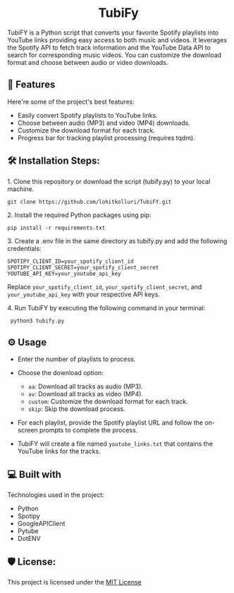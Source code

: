 <h1 align="center" id="title">TubiFy</h1>

<p id="description">TubiFY is a Python script that converts your favorite Spotify playlists into YouTube links providing easy access to both music and videos. It leverages the Spotify API to fetch track information and the YouTube Data API to search for corresponding music videos. You can customize the download format and choose between audio or video downloads.</p>

  
  
<h2>🧐 Features</h2>

Here're some of the project's best features:

*   Easily convert Spotify playlists to YouTube links.
*   Choose between audio (MP3) and video (MP4) downloads.
*   Customize the download format for each track.
*   Progress bar for tracking playlist processing (requires tqdm).

<h2>🛠️ Installation Steps:</h2>

<p>1. Clone this repository or download the script (tubify.py) to your local machine.</p>

```
git clone https://github.com/lohitkolluri/TubiFY.git
```

<p>2. Install the required Python packages using pip:</p>

```
pip install -r requirements.txt
```

<p>3. Create a .env file in the same directory as tubify.py and add the following credentials:

   ```
   SPOTIPY_CLIENT_ID=your_spotify_client_id
   SPOTIPY_CLIENT_SECRET=your_spotify_client_secret
   YOUTUBE_API_KEY=your_youtube_api_key
   ```

   Replace `your_spotify_client_id`, `your_spotify_client_secret`, and `your_youtube_api_key` with your respective API keys.

<p>4. Run TubiFY by executing the following command in your terminal:</p>

```
 python3 tubify.py
```

<h2>⚙️ Usage</h2>

- Enter the number of playlists to process.

- Choose the download option:
  - `aa`: Download all tracks as audio (MP3).
  - `av`: Download all tracks as video (MP4).
  - `custom`: Customize the download format for each track.
  - `skip`: Skip the download process.

- For each playlist, provide the Spotify playlist URL and follow the on-screen prompts to complete the process.

- TubiFY will create a file named `youtube_links.txt` that contains the YouTube links for the tracks.
  
<h2>💻 Built with</h2>

Technologies used in the project:

*   Python
*   Spotipy
*   GoogleAPIClient
*   Pytube
*   DotENV

<h2>🛡️ License:</h2>

This project is licensed under the [MIT License](LICENSE)

